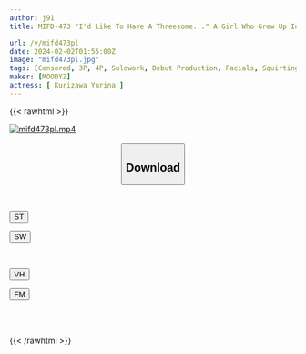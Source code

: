 ```yaml
---
author: j91
title: MIFD-473 "I'd Like To Have A Threesome..." A Girl Who Grew Up In A Strict Home And Is Devoted To Calligraphy! A Calligraphy Girl Who Likes Ball Juice More Than Ink Soup, Which She Can Never Tell Her Parents About, Has A Big Cock Awakening AV Experience Yurina Kurisawa

url: /v/mifd473pl
date: 2024-02-02T01:55:00Z
image: "mifd473pl.jpg"
tags: [Censored, 3P, 4P, Solowork, Debut Production, Facials, Squirting, Huge Cock	]
maker: [MOODYZ]
actress: [ Kurizawa Yurina ]
---
```



{{< rawhtml >}}

<div class="video" data-videoid="096xg9pjP4hDd6">
    <a href="javascript:;">
        <img src="/v/mifd473pl/mifd473pl.jpg" width="WIDTH" height="HEIGHT" alt="mifd473pl.mp4" loading="lazy">
    </a>
</div>

<script type="text/javascript" src="https://j91.asia/asset/on-demand-st.js"></script>

<br>
  <link rel="stylesheet" href="https://j91.asia/asset/bs5.css">
  
  <center>
  <button class="btn btn-primary" type="button" data-bs-toggle="collapse" data-bs-target=".multi-collapse" aria-expanded="false" aria-controls="multiCollapseExample1 multiCollapseExample2"><h2>Download</h2></button></center>
</p>
<div class="row">
  <div class="col">
    <div class="collapse multi-collapse" id="multiCollapseExample1">
      <div class="card card-body">
	      	      <br>
<div class="buttons">  
<p><a href="https://streamtape.to/v/096xg9pjP4hDd6" target="_blank"><button class="btn-hover color-3"><i class="fa fa-download"></i> ST</button></a></p>
<p><a href="https://flaswish.com/n1adiylvqlvy" target="_blank"><button class="btn-hover color-2"><i class="fa fa-download"></i> SW</button></a></p></div>
    </div>
  </div>
</div>
  <div class="col">
    <div class="collapse multi-collapse" id="multiCollapseExample2">
      <div class="card card-body">
	      <br>
<div class="buttons">
<p><a href="javascript:;" target="_blank"><button class="btn-hover color-9"><i class="fa fa-download"></i> VH</button></a></p>
<p><a href="javascript:;" target="_blank"><button class="btn-hover color-8"><i class="fa fa-download"></i> FM</button></a></p></div>
<br><br>
      </div>
    </div>
  </div>
</div>

{{< /rawhtml >}}